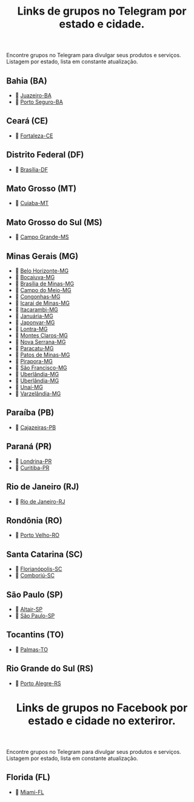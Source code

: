<header>
    <h1>Links de grupos no Telegram por estado e cidade.</h1>
</header>
<p>Encontre grupos no Telegram para divulgar seus produtos e serviços. Listagem por estado, lista em constante atualização.</p>

<section>
  <h2>Bahia (BA)</h2>
  <ul>
    <li>🔗 <a href="https://t.me/+b8-nT1Be3YwyYmFh" target="_blank">Juazeiro-BA</a></li>
    <li>🔗 <a href="https://t.me/+Fk3nAZ4VNZVmN2Ux" target="_blank">Porto Seguro-BA</a></li>
  </ul>
</section>

<section>
  <h2>Ceará (CE)</h2>
  <ul>
    <li>🔗 <a href="https://t.me/+nNY08C1JieMxM2Zh" target="_blank">Fortaleza-CE</a></li>
  </ul>
</section>

<section>
  <h2>Distrito Federal (DF)</h2>
  <ul>
    <li>🔗 <a href="https://t.me/brasiliadfbrise" target="_blank">Brasília-DF</a></li>
  </ul>
</section>

<section>
  <h2>Mato Grosso (MT)</h2>
  <ul>
    <li>🔗 <a href="https://t.me/+fEP0gL4lAeg4MzRh" target="_blank">Cuiaba-MT</a></li>
  </ul>
</section>

<section>
  <h2>Mato Grosso do Sul (MS)</h2>
  <ul>
    <li>🔗 <a href="https://t.me/+YNhwexPWBQ41ZjMx" target="_blank">Campo Grande-MS</a></li>
  </ul>
</section>

<section>
  <h2>Minas Gerais (MG)</h2>
  <ul>
    <li>🔗 <a href="https://t.me/belohorizontemgbrise" target="_blank">Belo Horizonte-MG</a></li>
    <li>🔗 <a href="https://t.me/+ZoK_-4v3S4MzOTY5" target="_blank">Bocaiuva-MG</a></li>
    <li>🔗 <a href="https://t.me/+8X-ka5VM7oQ3ZWIx" target="_blank">Brasília de Minas-MG</a></li>
    <li>🔗 <a href="https://t.me/+u8m67moFh1QzNTZh" target="_blank">Campo do Meio-MG</a></li>
    <li>🔗 <a href="https://t.me/+89_CeOz1A1U2Zjlh" target="_blank">Congonhas-MG</a></li>
    <li>🔗 <a href="https://t.me/+lx1OxZImSAFlMjQx" target="_blank">Icaraí de Minas-MG</a></li>
    <li>🔗 <a href="https://t.me/+cGK8ce_o9UpjNmQx" target="_blank">Itacarambi-MG</a></li>
    <li>🔗 <a href="https://t.me/+P5aCePv2h9tlMWNh" target="_blank">Januária-MG</a></li>
    <li>🔗 <a href="https://t.me/+aX1NORIuE7AxYWIx" target="_blank">Japonvar-MG</a></li>
    <li>🔗 <a href="https://t.me/+atzasJzjobw2ZmQ5" target="_blank">Lontra-MG</a></li>
    <li>🔗 <a href="https://t.me/montesclarosmgbrise" target="_blank">Montes Claros-MG</a></li>
    <li>🔗 <a href="https://t.me/+Gugu6AsPKJY3ZWJh" target="_blank">Nova Serrana-MG</a></li>
    <li>🔗 <a href="https://t.me/+MBYpLf1H24c5YTNh" target="_blank">Paracatu-MG</a></li>
    <li>🔗 <a href="https://t.me/+wyGK1JJUiVFmZmZh" target="_blank">Patos de Minas-MG</a></li>
    <li>🔗 <a href="https://t.me/+_wVpHbflRhgwN2E5" target="_blank">Pirapora-MG</a></li>
    <li>🔗 <a href="https://t.me/+3Vr8sLig0bNkOWFh" target="_blank">São Francisco-MG</a></li>
    <li>🔗 <a href="https://t.me/+ixlDpGWkKoY5MDRh" target="_blank">Uberlândia-MG</a></li>
    <li>🔗 <a href="https://t.me/+ixlDpGWkKoY5MDRh" target="_blank">Uberlândia-MG</a></li>
    <li>🔗 <a href="https://t.me/+cBaOyem06qE0MDlh" target="_blank">Unaí-MG</a></li>
    <li>🔗 <a href="https://t.me/+o0AyXR0F0ag3MDZh" target="_blank">Varzelândia-MG</a></li>
  </ul>
</section>

<section>
  <h2>Paraíba (PB)</h2>
  <ul>
    <li>🔗 <a href="https://t.me/+pEraX1e_2Mw1ZTgx" target="_blank">Cajazeiras-PB</a></li>
  </ul>
</section>

<section>
  <h2>Paraná (PR)</h2>
  <ul>
    <li>🔗 <a href="https://t.me/+13urfrvFPRRkMzcx" target="_blank">Londrina-PR</a></li>
    <li>🔗 <a href="https://t.me/+drPjt03fuKlkYzRh" target="_blank">Curitiba-PR</a></li>
  </ul>
</section>

<section>
  <h2>Rio de Janeiro (RJ)</h2>
  <ul>
    <li>🔗 <a href="https://t.me/riodejaneirorjbrise" target="_blank">Rio de Janeiro-RJ</a></li>
  </ul>
</section>

<section>
  <h2>Rondônia (RO)</h2>
  <ul>
    <li>🔗 <a href="https://t.me/+PZB2154Y9RM3OWZh" target="_blank">Porto Velho-RO</a></li>
  </ul>
</section>

<section>
  <h2>Santa Catarina (SC)</h2>
  <ul>
    <li>🔗 <a href="https://t.me/+oQpw5cUNQXRjYjAx" target="_blank">Florianópolis-SC</a></li>
    <li>🔗 <a href="https://t.me/+8v1G99kltsdmMjhh" target="_blank">Comboriú-SC</a></li>
  </ul>
</section>

<section>
  <h2>São Paulo (SP)</h2>
  <ul>
    <li>🔗 <a href="https://t.me/+4qrzQ4ssxDwwMzMx" target="_blank">Altair-SP</a></li>
    <li>🔗 <a href="https://t.me/saopaulospbrise" target="_blank">São Paulo-SP</a></li>
  </ul>
</section>

<section>
  <h2>Tocantins (TO)</h2>
  <ul>
    <li>🔗 <a href="https://t.me/+zUe3Nco-xhBjODFh" target="_blank">Palmas-TO</a></li>
  </ul>
</section>

<section>
  <h2>Rio Grande do Sul (RS)</h2>
  <ul>
    <li>🔗 <a href="https://t.me/+K6-xiJJaO7E1YTNh" target="_blank">Porto Alegre-RS</a></li>
  </ul>
</section>

<header>
    <h1>Links de grupos no Facebook por estado e cidade no exteriror.</h1>
</header>
<p>Encontre grupos no Telegram para divulgar seus produtos e serviços. Listagem por estado, lista em constante atualização.</p>

<section>
  <h2>Florida (FL)</h2>
  <ul>
    <li>🔗 <a href="https://t.me/+Q5YDLetl7NE3OGZh" target="_blank">Miami-FL</a></li>
  </ul>
</section>